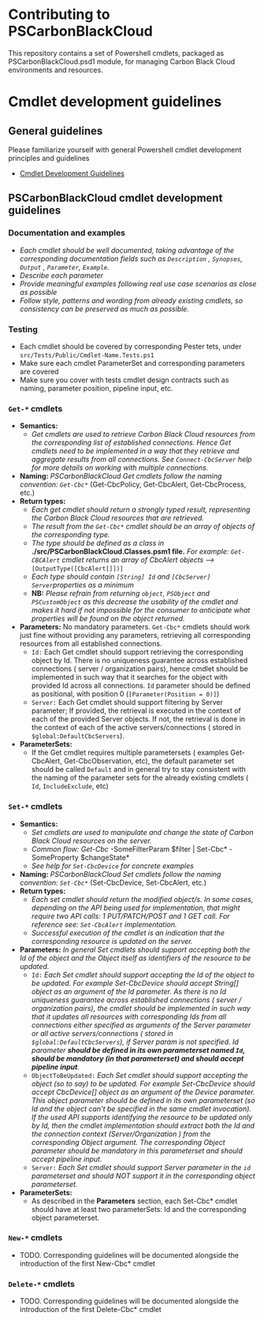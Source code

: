 # Contributing to PSCarbonBlackCloud
This repository contains a set of Powershell cmdlets, packaged as PSCarbonBlackCloud.psd1 module, for managing Carbon Black Cloud environments and resources. 

# Cmdlet development guidelines 

## General guidelines 
Please familiarize yourself with general Powershell cmdlet development principles and guidelines
- [Cmdlet Development Guidelines](https://learn.microsoft.com/en-us/powershell/scripting/developer/cmdlet/cmdlet-development-guidelines?view=powershell-7.3)
## PSCarbonBlackCloud cmdlet development guidelines
### Documentation and examples
- *Each cmdlet should be well documented, taking advantage of the corresponding documentation fields such as `Description` , `Synopses`, `Output` , `Parameter`, `Example`.*
- *Describe each parameter*
- *Provide meaningful examples following real use case scenarios as close as possible*
- *Follow style, patterns and wording from already existing cmdlets, so consistency can be preserved as much as possible.*
### Testing
- Each cmdlet should be covered by corresponding Pester tets, under `src/Tests/Public/Cmdlet-Name.Tests.ps1`
- Make sure each cmdlet ParameterSet and corresponding parameters are covered
- Make sure you cover with tests cmdlet design contracts such as naming, parameter position, pipeline input, etc. 

### `Get-*` cmdlets
- **Semantics:** 
    - *Get cmdlets are used to retrieve Carbon Black Cloud resources from the corresponding list of established connections. Hence Get cmdlets need to be implemented in a way that they retrieve and aggregate results from all connections. See `Connect-CbcServer` help for more details on working with multiple connections.*
-  **Naming:** *PSCarbonBlackCloud Get cmdlets follow the naming convention: `Get-Cbc*`* (Get-CbcPolicy, Get-CbcAlert, Get-CbcProcess, etc.)
-  **Return types:** 
    - *Each get cmdlet should return a strongly typed result, representing the Carbon Black Cloud resources that are retrieved.*
    - *The result from the `Get-Cbc*` cmdlet should be an array of objects of the corresponding type.*
    - *The type should be defined as a class in* **./src/PSCarbonBlackCloud.Classes.psm1 file.** *For example: `Get-CBCAlert` cmdlet returns an array of CbcAlert objects -->* `[OutputType([CbcAlert[]])]`
    - *Each type should contain `[String] Id` and `[CbcServer] Server`properties as a minimum*
    - **NB:** *Please refrain from returning `object`, `PSObject` and `PSCustomObject` as this decrease the usability of the cmdlet and makes it hard if not impossible for the consumer to anticipate what properties will be found on the object returned.*
- **Parameters:**  No mandatory parameters. `Get-Cbc*` cmdlets should work just fine without providing any parameters, retrieving all corresponding resources from all established connections.
   - `Id:` Each Get cmdlet should support retrieving the corresponding object by Id. There is no uniqueness guarantee across established connections ( server / organization pairs), hence cmdlet should be implemented in such way that it searches for the object with provided Id across all connections. `Id` parameter should be defined as positional, with position 0 (`[Parameter(Position = 0)]`)
   - `Server:` Each Get cmdlet should support filtering by Server parameter; If provided, the retrieval is executed in the context of each of the provided Server objects. If not, the retrieval is done in the context of each of the active servers/connections ( stored in `$global:DefaultCbcServers`). 
- **ParameterSets:** 
    - If the Get cmdlet requires multiple parametersets ( examples Get-CbcAlert, Get-CbcObservation, etc), the default parameter set should be called `Default` and in general try to stay consistent with the naming of the parameter sets for the already existing cmdlets ( `Id`, `IncludeExclude`, etc)
### `Set-*` cmdlets
- **Semantics:** 
    - *Set cmdlets are used to manipulate and change the state of Carbon Black Cloud resources on the server.*
    - *Common flow: Get-Cbc* -SomeFilterParam $filter | Set-Cbc* -SomeProperty $changeState*
    - *See help for `Set-CbcDevice` for concrete examples* 
-  **Naming:** *PSCarbonBlackCloud Set cmdlets follow the naming convention: `Set-Cbc*`* (Set-CbcDevice, Set-CbcAlert, etc.)
-  **Return types:** 
    - *Each set cmdlet should return the modified object/s. In some cases, depending on the API being used for implementation, that might require two API calls: 1 PUT/PATCH/POST and 1 GET call. For reference see: `Set-CbcAlert` implementation.*
    - *Successful execution of the cmdlet is an indication that the corresponding resource is updated on the server.*
- **Parameters:**  *In general Set cmdlets should support accepting both the Id of the object and the Object itself as identifiers of the resource to be updated.* 
   - `Id:` *Each Set cmdlet should support accepting the Id of the object to be updated. For example Set-CbcDevice should accept String[] object as an argument of the Id parameter. As there is no Id uniqueness guarantee across established connections ( server / organization pairs), the cmdlet should be implemented in such way that it updates all resources with corresponding Ids from all connections either specified as arguments of the Server parameter or all active servers/connections ( stored in `$global:DefaultCbcServers`), if Server param is not specified. Id parameter **should be defined in its own parameterset named `Id`, should be mandatory (in that parameterset) and should accept pipeline input**.*
   - `ObjectToBeUpdated:` *Each Set cmdlet should support accepting the object (so to say) to be updated. For example Set-CbcDevice should accept CbcDevice[] object as an argument of the Device parameter. This object parameter should be defined in its own parameterset (so Id and the object can't be specified in the same cmdlet invocation). If the used API supports identifying the resource to be updated only by Id, then the cmdlet implementation should extract both the Id and the connection context (Server/Organization ) from the corresponding Object argument. The corresponding Object parameter should be mandatory in this parameterset and should accept pipeline input.*
   - `Server:` *Each Set cmdlet should support Server parameter in the `id` parameterset and should NOT support it in the corresponding object parameterset.*
- **ParameterSets:** 
    - As described in the **Parameters** section, each Set-Cbc* cmdlet should have at least two parameterSets: Id and the corresponding object parameterset.
### `New-*` cmdlets
- TODO. Corresponding guidelines will be documented alongside the introduction of the first New-Cbc* cmdlet
### `Delete-*` cmdlets
- TODO. Corresponding guidelines will be documented alongside the introduction of the first Delete-Cbc* cmdlet